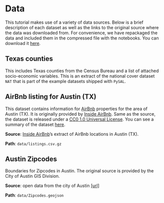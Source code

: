 # Data

This tutorial makes use of a variety of data sources. Below is a brief description of each dataset as well as the links to the original source where the data was downloaded from. For convenience, we have repackaged the data and included them in the compressed file with the notebooks. You can download it [here](../../gds_scipy16.zip).

## Texas counties

This includes Texas counties from the Census Bureau and a list of attached
socio-economic variables. This is an extract of the national cover dataset
`NAT` that is part of the example datasets shipped with `PySAL`.

## AirBnb listing for Austin (TX)

This dataset contains information for [AirBnb](https://www.airbnb.com/) properties for the area of Austin (TX). It is originally provided by [Inside AirBnb](http://insideairbnb.com/). Same as the source, the dataset is released under a [CC0 1.0 Universal License](http://creativecommons.org/publicdomain/zero/1.0/). You can see a summary of the dataset [here](http://insideairbnb.com/austin/index.html).

**Source**: [Inside AirBnb](http://insideairbnb.com/get-the-data.html)’s extract of AirBnb locations in Austin (TX).

**Path**: `data/listings.csv.gz`

## Austin Zipcodes

Boundaries for Zipcodes in Austin. The original source is provided by the City of Austin GIS Division.

**Source**: open data from the city of Austin [[url]](https://data.austintexas.gov/Geodata/Zipcodes/23x8-agw7)

**Path**: `data/Zipcodes.geojson`
